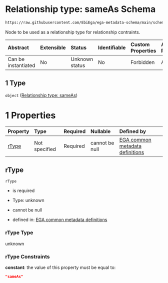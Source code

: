# Relationship type: sameAs Schema

```txt
https://raw.githubusercontent.com/EbiEga/ega-metadata-schema/main/schemas/EGA.protocol.json#/properties/protocolRelationships/items/allOf/1/anyOf/2/allOf/0/anyOf/1
```

Node to be used as a relationship type for relationship contraints.

| Abstract            | Extensible | Status         | Identifiable | Custom Properties | Additional Properties | Access Restrictions | Defined In                                                                       |
| :------------------ | :--------- | :------------- | :----------- | :---------------- | :-------------------- | :------------------ | :------------------------------------------------------------------------------- |
| Can be instantiated | No         | Unknown status | No           | Forbidden         | Allowed               | none                | [EGA.protocol.json\*](../../../schemas/EGA.protocol.json "open original schema") |

## 1 Type

`object` ([Relationship type: sameAs](ega-12-definitions-relationship-type-sameas.md))

# 1 Properties

| Property        | Type          | Required | Nullable       | Defined by                                                                                                                                                                                                                                           |
| :-------------- | :------------ | :------- | :------------- | :--------------------------------------------------------------------------------------------------------------------------------------------------------------------------------------------------------------------------------------------------- |
| [rType](#rtype) | Not specified | Required | cannot be null | [EGA common metadata definitions](ega-12-definitions-relationship-type-sameas-properties-rtype.md "https://raw.githubusercontent.com/EbiEga/ega-metadata-schema/main/schemas/EGA.common-definitions.json#/definitions/rTypeSameAs/properties/rType") |

## rType



`rType`

*   is required

*   Type: unknown

*   cannot be null

*   defined in: [EGA common metadata definitions](ega-12-definitions-relationship-type-sameas-properties-rtype.md "https://raw.githubusercontent.com/EbiEga/ega-metadata-schema/main/schemas/EGA.common-definitions.json#/definitions/rTypeSameAs/properties/rType")

### rType Type

unknown

### rType Constraints

**constant**: the value of this property must be equal to:

```json
"sameAs"
```
